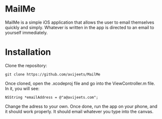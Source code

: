 MailMe
======

MailMe is a simple iOS application that allows the user to email themselves quickly and simply. Whatever is written in the app is directed to an email to yourself immediately. 

Installation
======

Clone the repository:

    git clone https://github.com/avijeets/MailMe

Once cloned, open the .xcodeproj file and go into the ViewController.m file.
In it, you will see:

    NSString *emailAddress = @"a@avijeets.com";

Change the adress to your own. Once done, run the app on your phone, and it should work properly. It should email whatever you type into the canvas. 
